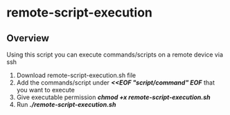 # remote-script-execution
## Overview
Using this script you can execute commands/scripts on a remote device via ssh

1. Download remote-script-execution.sh file
2. Add the commands/script under **_<<EOF "script/command" EOF_** that you want to execute
3. Give executable permission _**chmod +x remote-script-execution.sh**_
5. Run _**./remote-script-execution.sh**_

